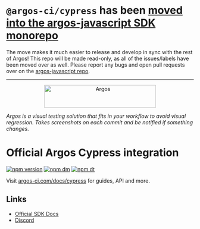 # `@argos-ci/cypress` has been [moved into the argos-javascript SDK monorepo](https://github.com/argos-ci/argos-javascript/tree/main/packages/cypress)

The move makes it much easier to release and develop in sync with the rest of Argos!
This repo will be made read-only, as all of the issues/labels have been moved over as well. Please report any bugs and open pull requests over on the [argos-javascript repo](https://github.com/argos-ci/argos-javascript).

---

<p align="center">
  <a href="https://argos-ci.com/?utm_source=github&utm_medium=logo" target="_blank">
    <img src="https://raw.githubusercontent.com/argos-ci/argos/main/resources/logos/logo-github-readme.png" alt="Argos" width="300" height="61">
  </a>
</p>

_Argos is a visual testing solution that fits in your workflow to avoid visual regression. Takes screenshots on each commit and be notified if something changes._

# Official Argos Cypress integration

[![npm version](https://img.shields.io/npm/v/@argos-ci/cypress.svg)](https://www.npmjs.com/package/@argos-ci/cypress)
[![npm dm](https://img.shields.io/npm/dm/@argos-ci/cypress.svg)](https://www.npmjs.com/package/@argos-ci/cypress)
[![npm dt](https://img.shields.io/npm/dt/@argos-ci/cypress.svg)](https://www.npmjs.com/package/@argos-ci/cypress)

Visit [argos-ci.com/docs/cypress](https://argos-ci.com/docs/cypress) for guides, API and more.

## Links

- [Official SDK Docs](https://argos-ci.com/docs)
- [Discord](https://argos-ci.com/discord)

